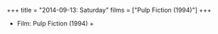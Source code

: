 +++
title = "2014-09-13: Saturday"
films = ["Pulp Fiction (1994)"]
+++


* Film: Pulp Fiction (1994) +
